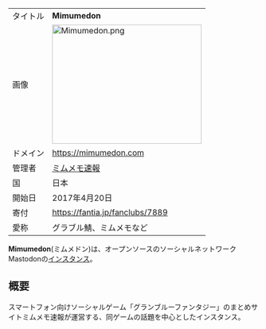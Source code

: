 <div>

|          |                                                                                                                                                                                                                 |
|----------|-----------------------------------------------------------------------------------------------------------------------------------------------------------------------------------------------------------------|
| タイトル | **Mimumedon**                                                                                                                                                                                                   |
| 画像     | [<img src="/images/thumb/b/b3/Mimumedon.png/300px-Mimumedon.png" srcset="/images/b/b3/Mimumedon.png 1.5x" width="300" height="240" alt="Mimumedon.png" />](/%E3%83%95%E3%82%A1%E3%82%A4%E3%83%AB:Mimumedon.png) |
| ドメイン | <a href="https://mimumedon.com" rel="nofollow">https://mimumedon.com</a>                                                                                                                                        |
| 管理者   | <a href="https://gran-matome.com/" rel="nofollow">ミムメモ速報</a>                                                                                                                                              |
| 国       | 日本                                                                                                                                                                                                            |
| 開始日   | 2017年4月20日                                                                                                                                                                                                   |
| 寄付     | <a href="https://fantia.jp/fanclubs/7889" rel="nofollow">https://fantia.jp/fanclubs/7889</a>                                                                                                                    |
| 愛称     | グラブル鯖、ミムメモなど                                                                                                                                                                                        |

**Mimumedon**(ミムメドン)は、オープンソースのソーシャルネットワークMastodonの[インスタンス](/%E3%82%A4%E3%83%B3%E3%82%B9%E3%82%BF%E3%83%B3%E3%82%B9 "インスタンス")。

## 概要

スマートフォン向けソーシャルゲーム「グランブルーファンタジー」のまとめサイトミムメモ速報が運営する、同ゲームの話題を中心としたインスタンス。

</div>
